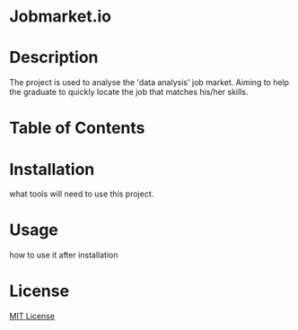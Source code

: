 # Jobmarket.io

# Description
The project is used to analyse the 'data analysis' job market. 
Aiming to help the graduate to quickly locate the job that matches his/her skills.

# Table of Contents

# Installation
what tools will need to use this project.

# Usage
how to use it after installation

# License
[MIT License](https://opensource.org/licenses/MIT)

